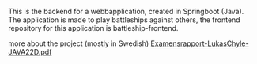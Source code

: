 This is the backend for a webbapplication, created in Springboot (Java).
The application is made to play battleships against others, the frontend repository for this application is battleship-frontend.

more about the project (mostly in Swedish)
[Examensrapport-LukasChyle-JAVA22D.pdf](https://github.com/user-attachments/files/17046412/Examensrapport-LukasChyle-JAVA22D.pdf)
